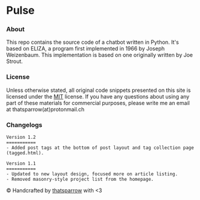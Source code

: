 # Pulse

### About

This repo contains the source code of a chatbot written in Python. It's based on ELIZA, a program first implemented in 1966 by Joseph Weizenbaum. This implementation is based on one originally written by Joe Strout. 

### License

Unless otherwise stated, all original code snippets presented on this site is licensed under the [MIT](LICENSE.md) license. If you have any questions about using any part of these materials for commercial purposes, please write me an email at thatsparrow(at)protonmail.ch

### Changelogs

```
Version 1.2
===========
- Added post tags at the bottom of post layout and tag collection page (tagged.html).

Version 1.1
===========
- Updated to new layout design, focused more on article listing.
- Removed masonry-style project list from the homepage.
```

© Handcrafted by [thatsparrow](https://jannbenjam.in) with <3
